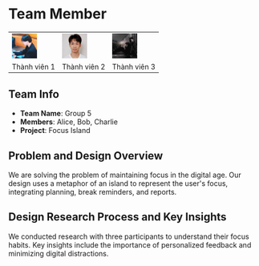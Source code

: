 # Team Member

<table>
  <tr>
    <td><img src="NTVH.png" alt="Thành viên 1" width="50" height="50" /></td>
    <td><img src="NNB.png" alt="Thành viên 2" width="50" height="50"/></td>
    <td><img src="NH.png" alt="Thành viên 3" width="50" height="50"/></td>
  </tr>
  <tr>
    <td>Thành viên 1</td>
    <td>Thành viên 2</td>
    <td>Thành viên 3</td>
  </tr>
</table>


## Team Info
- **Team Name**: Group 5
- **Members**: Alice, Bob, Charlie
- **Project**: Focus Island

## Problem and Design Overview
We are solving the problem of maintaining focus in the digital age. Our design uses a metaphor of an island to represent the user's focus, integrating planning, break reminders, and reports.

## Design Research Process and Key Insights
We conducted research with three participants to understand their focus habits. Key insights include the importance of personalized feedback and minimizing digital distractions.
